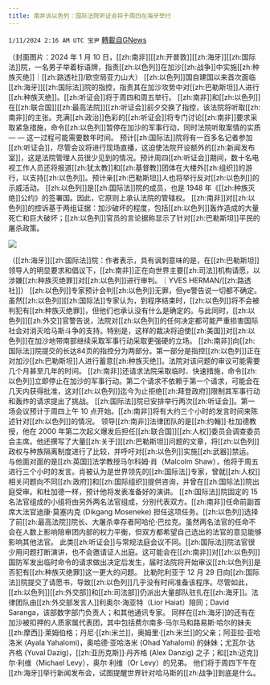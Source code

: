 ```yaml
---
title: 南非诉以色列：国际法院听证会将于周四在海牙举行
---
```

`1/11/2024 2:16 AM UTC 宝尹` [轉載自GNews](https://gnews.org/articles/2206877)

（封面图片：2024 年 1 月 10 日，[[zh:南非]][[zh:开普敦]][[zh:海牙]][[zh:国际法]]院，一名男子举着标语牌，指责[[zh:以色列]]在加沙[[zh:战争]]中实施[[zh:种族灭绝]]｜[[zh:路透社]]/欧空局亚力山大）
[[zh:以色列]]国自建国以来首次面临[[zh:海牙]][[zh:国际法]]院的指控，指责其在加沙攻势中对[[zh:巴勒斯坦]]人进行[[zh:种族灭绝]]。[[zh:听证会]]将于周四和周五举行。
[[zh:南非]]和[[zh:以色列]]在[[zh:联合国]][[zh:最高法院]][[zh:听证会]]前夕交换了指控，该法院将听取[[zh:南非]]的主张。充满[[zh:政治]]色彩的[[zh:听证会]]将专门讨论[[zh:南非]]要求采取紧急措施，命令[[zh:以色列]]暂停在加沙的军事行动，同时法院听取案情的实质 — — 这一过程可能需要数年时间。
预计[[zh:国际法]]院将有一百多名记者参加[[zh:听证会]]，尽管会议将进行现场直播，这迫使法院开设额外的[[zh:新闻发布室]]，这是法院管理人员很少见到的情况。预计周四[[zh:听证会]]期间，数十名电视工作人员还将报道[[zh:犹太教]]和[[zh:基督教]]团体在大楼外[[zh:组织]]的游行，以支持[[zh:以色列]]。预计亲[[zh:巴勒斯坦]]人也将举行反对[[zh:以色列]]的示威活动。
[[zh:以色列]]是[[zh:国际法]]院的成员，也是 1948 年《[[zh:种族灭绝]]公约》的签署国。因此，它原则上承认法院的管辖权。
[[zh:南非]]对[[zh:以色列]]的控诉基于两组证据：加沙破坏的程度，包括[[zh:以色列]]轰炸造成的大量死亡和巨大破坏；[[zh:以色列]]官员的言论据称显示了针对[[zh:巴勒斯坦]]平民的屠杀政策。

![](https://i.imgur.com/KaPtxpV.jpg)

（[[zh:海牙]][[zh:国际法]]院：作者表示，具有讽刺意味的是，在[[zh:巴勒斯坦]]领导人的明显要求和倡议下，[[zh:南非]]正在向世界主要[[zh:司法]]机构请愿，以涉嫌[[zh:种族灭绝罪]]对[[zh:以色列]]进行审判。｜YVES HERMAN/[[zh:路透社]]）
[[zh:以色列]]专家预计会判[[zh:以色列]]无罪，但ye警告说一切都不确定。
虽然[[zh:以色列]][[zh:国际法]]专家认为，到程序结束时，[[zh:以色列]]将不会被判犯有[[zh:种族灭绝罪]]，但他们也承认没有什么是确定的。与此同时，[[zh:以色列]][[zh:外交]]官警告说，法院对[[zh:以色列]]的任何决定都可能严重损害国际社会对消灭哈马斯斗争的支持。特别是，这样的裁决将迫使[[zh:美国]]对[[zh:以色列]]在加沙地带南部继续采取军事行动采取更强硬的立场。
[[zh:南非]]向[[zh:国际法]]院提交的长达84页的指控分为两部分。第一部分是指控[[zh:以色列]]正在对加沙[[zh:巴勒斯坦]]人进行蓄意[[zh:种族灭绝]]。法院对该问题的审议可能需要几个月甚至几年的时间。
[[zh:南非]]还请求法院采取临时、快速措施，命令[[zh:以色列]]立即停止在加沙的军事行动。第二个请求不依赖于第一个请求，可能会在几天内获得批准，这对[[zh:以色列]]迄今为止拒绝[[zh:拜登政府]]限制其军事行动和轰炸的请求提出了挑战。
[[zh:国际法]]院已安排举行两次[[zh:听证会]]。第一场会议预计于周四上午 10 点开始。[[zh:南非]]将有大约三个小时的发言时间来陈述针对[[zh:以色列]]的情况。
领导[[zh:南非]]法律团队的是[[zh:约翰]]·杜加德教授，他在 2000 年第二次起义爆发后担任[[zh:联合国]][[zh:人权]]委员会调查委员会主席。他还撰写了大量[[zh:关于]][[zh:巴勒斯坦]]问题的文章，将[[zh:以色列]]政权与种族隔离制度进行了比较，并呼吁对[[zh:以色列]]实施[[zh:武器]]禁运。
与他面对面的是[[zh:英国]]法学教授马尔科姆·肖（Malcolm Shaw），他将于周五进行三个小时的发言。肖被认为是世界领先的[[zh:国际法]]专家，曾就[[zh:人权]]相关问题向不同[[zh:政府]]和[[zh:国际组织]]提供咨询，并曾在[[zh:国际法]]院出庭受审。和杜加德一样，预计他将发表准备好的演讲。
[[zh:国际法]]院固定的 15 名法官组成的小组将由另外两名法官组成，分别代表双方。[[zh:南非]]任命前副首席大法官迪康·莫塞内克 (Dikgang Moseneke) 担任这项任务。[[zh:以色列]]选择了前[[zh:最高法院]]院长、大屠杀幸存者阿哈伦·巴拉克。虽然两名法官的任命不会在人数上影响陪审团内部的权力平衡，但双方都希望自己选出的法官的意见能够影响其他法官。
此类[[zh:听证会]]与常规法庭会议不同。[[zh:国际法]]院法官很少用问题打断演讲，也不会邀请证人出庭。这可能会在[[zh:南非]]对[[zh:以色列]]国防军发出临时命令的请求做出决定后发生，届时法院将开始审议[[zh:以色列]]是否犯有[[zh:种族灭绝罪]]这一更大的问题。
比勒陀利亚于 12 月 29 日向[[zh:国际法]]院提交了请愿书，导致[[zh:以色列]]几乎没有时间准备该程序。尽管如此，[[zh:以色列]][[zh:外交部]]和[[zh:司法部]]仍派出大量部队驻扎在[[zh:海牙]]。法律团队由[[zh:外交部发言人]]利奥尔·海亚特（Lior Haiat）陪同；David Saranga，该部数字部门负责人；和其他通讯专家。
同样在[[zh:海牙]]的还有在加沙被扣押的人质家属代表团，其中包括费尔南多·马尔马和路易斯·哈尔的妹夫[[zh:摩西]]·莱姆伯格；丹尼·[[zh:米兰]]，奥姆里·[[zh:米兰]]的父亲；阿亚拉·亚哈洛米 (Ayala Yahalomi)，奥哈德·亚哈洛米 (Ohad Yahalomi) 的妹妹；尤瓦尔·达齐格 (Yuval Dazig)，[[zh:亚历克斯]]·丹齐格 (Alex Danzig) 之子；和[[zh:迈克]]尔·利维（Michael Levy），奥尔·利维（Or Levy）的兄弟。
他们将于周四下午在[[zh:海牙]]举行新闻发布会，试图提醒世界针对哈马斯的[[zh:战争]]到底是什么。

